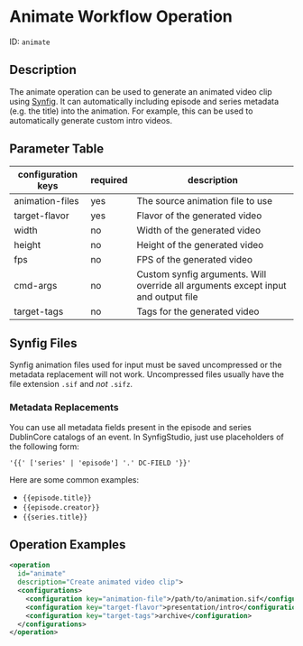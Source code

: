 Animate Workflow Operation
==============================

ID: `animate`

Description
-----------

The animate operation can be used to generate an animated video clip using [Synfig](https://synfig.org). It can
automatically including episode and series metadata (e.g. the title) into the animation. For example, this can be used
to automatically generate custom intro videos.


Parameter Table
---------------

|configuration keys|required|description                                                                      |
|------------------|--------|---------------------------------------------------------------------------------|
|animation-files   |yes     |The source animation file to use                                                 |
|target-flavor     |yes     |Flavor of the generated video                                                    |
|width             |no      |Width of the generated video                                                     |
|height            |no      |Height of the generated video                                                    |
|fps               |no      |FPS of the generated video                                                       |
|cmd-args          |no      |Custom synfig arguments. Will override all arguments except input and output file|
|target-tags       |no      |Tags for the generated video                                                     |


Synfig Files
------------

Synfig animation files used for input must be saved uncompressed or the metadata replacement will not work. Uncompressed
files usually have the file extension `.sif` and *not* `.sifz`.


### Metadata Replacements

You can use all metadata fields present in the episode and series DublinCore catalogs of an event. In SynfigStudio, just
use placeholders of the following form:

    '{{' ['series' | 'episode'] '.' DC-FIELD '}}'

Here are some common examples:

- `{{episode.title}}`
- `{{episode.creator}}`
- `{{series.title}}`


Operation Examples
------------------

```XML
<operation
  id="animate"
  description="Create animated video clip">
  <configurations>
    <configuration key="animation-file">/path/to/animation.sif</configuration>
    <configuration key="target-flavor">presentation/intro</configuration>
    <configuration key="target-tags">archive</configuration>
  </configurations>
</operation>
```
